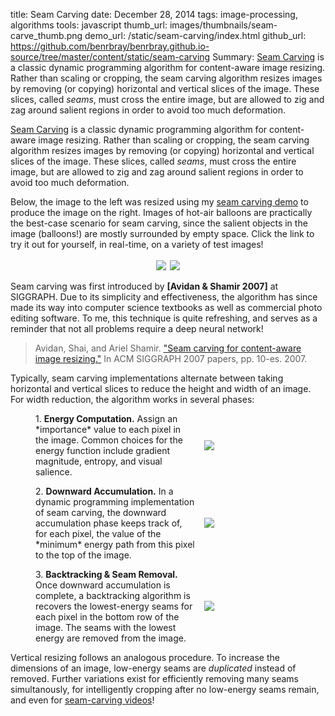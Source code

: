 title:  Seam Carving
date: December 28, 2014
tags:  image-processing, algorithms
tools: javascript
thumb_url: images/thumbnails/seam-carve_thumb.png
demo_url: /static/seam-carving/index.html
github_url: https://github.com/benrbray/benrbray.github.io-source/tree/master/content/static/seam-carving
Summary: [Seam Carving](https://en.wikipedia.org/wiki/Seam_carving) is a classic dynamic programming algorithm for content-aware image resizing.  Rather than scaling or cropping, the seam carving algorithm resizes images by removing (or copying) horizontal and vertical slices of the image.  These slices, called *seams*, must cross the entire image, but are allowed to zig and zag around salient regions in order to avoid too much deformation.  

<style>
figure {
	position: relative;
}

.eqheight {
	display: flex;
	width: 100%;
	align-content: center;
	justify-content: center;
}

.eqheight img {
	max-width: 100%;
}

.eqheight div {
	padding: 0.2em;
}

#seam-algorithm {
	display: grid;
	align-items: center;
	grid: 1fr / 5fr 3fr;
	grid-auto-flow: row;
	grid-gap: 1em;
}
</style>

[Seam Carving](https://en.wikipedia.org/wiki/Seam_carving) is a classic dynamic programming algorithm for content-aware image resizing.  Rather than scaling or cropping, the seam carving algorithm resizes images by removing (or copying) horizontal and vertical slices of the image.  These slices, called *seams*, must cross the entire image, but are allowed to zig and zag around salient regions in order to avoid too much deformation.  

Below, the image to the left was resized using my [seam carving demo](/static/seam-carving/index.html) to produce the image on the right.  Images of hot-air balloons are practically the best-case scenario for seam carving, since the salient objects in the image (balloons!) are mostly surrounded by empty space.  Click the link to try it out for yourself, in real-time, on a variety of test images!

<figure>
	<div class="eqheight">
		<div>
		<img src="/static/seam-carving/img/balloons.png"></div>
		<div><img src="/static/seam-carving/results/balloons-after.png"></div>
	</div>
</figure>

Seam carving was first introduced by **[Avidan & Shamir 2007]** at SIGGRAPH.  Due to its simplicity and effectiveness, the algorithm has since made its way into computer science textbooks as well as commercial photo editing software.  To me, this technique is quite refreshing, and serves as a reminder that not all problems require a deep neural network!

<blockquote class="citation">
Avidan, Shai, and Ariel Shamir. <a href="http://www.faculty.idc.ac.il/arik/SCWeb/imret/index.html">"Seam carving for content-aware image resizing."</a> In ACM SIGGRAPH 2007 papers, pp. 10-es. 2007.
</blockquote>

Typically, seam carving implementations alternate between taking horizontal and vertical slices to reduce the height and width of an image.  For width reduction, the algorithm works in several phases:

<figure id="seam-algorithm">
	<div>
	1. <b>Energy Computation.</b>  Assign an *importance* value to each pixel in the image.  Common choices for the energy function include gradient magnitude, entropy, and visual salience.
	</div>
	<img src="/static/seam-carving/results/balloons-salience.png">
	<div>
	2. <b>Downward Accumulation.</b>  In a dynamic programming implementation of seam carving, the downward accumulation phase keeps track of, for each pixel, the value of the *minimum* energy path from this pixel to the top of the image.
	</div>
	<img src="/static/seam-carving/results/balloons-energy.png">
	<div>
	3. <b>Backtracking & Seam Removal.</b> Once downward accumulation is complete, a backtracking algorithm is recovers the lowest-energy seams for each pixel in the bottom row of the image.  The seams with the lowest energy are removed from the image.
	</div>
	<img src="/static/seam-carving/results/balloons-seams.png">
</figure>

Vertical resizing follows an analogous procedure.  To increase the dimensions of an image, low-energy seams are *duplicated* instead of removed.  Further variations exist for efficiently removing many seams simultanously, for intelligently cropping after no low-energy seams remain, and even for [seam-carving videos](https://www.youtube.com/watch?v=Ug2aDccYN3c)!